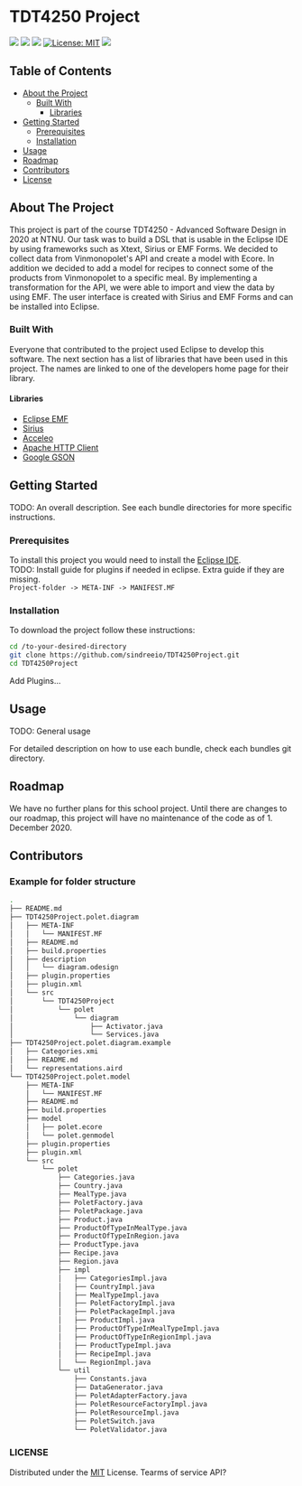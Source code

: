 # TDT4250 Project

[![](https://img.shields.io/badge/Editor-Eclipse-informational?style=flat&logo=eclipse-ide&logoColor=white&color=2bbc8a)](https://www.eclipse.org/)
[![](https://img.shields.io/badge/Code-Java-informational?style=flat&logo=java&logoColor=white&color=2bbc8a)](https://www.java.com/en/)
[![](https://img.shields.io/badge/Code-Json-informational?style=flat&logo=json&logoColor=white&color=2bbc8a)](https://www.json.org/json-en.html)
[![License: MIT](https://img.shields.io/badge/License-MIT-yellow.svg)](https://opensource.org/licenses/MIT)
![](https://img.shields.io/maintenance/no/2020)

## Table of Contents
* [About the Project](#about-the-project)
  * [Built With](#built-with)
    * [Libraries](#libraries)
* [Getting Started](#getting-started)
  * [Prerequisites](#prerequisites)
  * [Installation](#installation)
* [Usage](#usage)
* [Roadmap](#roadmap)
* [Contributors](#contributors)
* [License](#license)

## About The Project
This project is part of the course TDT4250 - Advanced Software Design in 2020 at NTNU.
Our task was to build a DSL that is usable in the Eclipse IDE by using frameworks such as Xtext, Sirius or EMF Forms.
We decided to collect data from Vinmonopolet's API and create a model with Ecore. In addition we decided to add a model for recipes to connect 
some of the products from Vinmonopolet to a specific meal. By implementing a transformation for the API, we were able to import and view the data by using EMF. The user interface is created with Sirius and EMF Forms and can be installed into Eclipse.

### Built With
Everyone that contributed to the project used Eclipse to develop this software. The next section has a list of libraries that have been used in this project. The names are linked to one of the developers home page for their library.    

#### Libraries
* [Eclipse EMF](https://www.eclipse.org/modeling/emf/)  
* [Sirius](https://www.eclipse.org/sirius/)  
* [Acceleo](https://www.eclipse.org/acceleo/)  
* [Apache HTTP Client](http://hc.apache.org/httpcomponents-client-4.5.x/index.html)  
* [Google GSON](https://github.com/google/gson)   

## Getting Started
TODO: An overall description.
See each bundle directories for more specific instructions.

### Prerequisites
To install this project you would need to install the [Eclipse IDE](https://www.eclipse.org/).  
TODO: Install guide for plugins if needed in eclipse.
Extra guide if they are missing.  
```Project-folder -> META-INF -> MANIFEST.MF```

### Installation
To download the project follow these instructions:
```sh
cd /to-your-desired-directory
git clone https://github.com/sindreeio/TDT4250Project.git
cd TDT4250Project
```
Add Plugins...

## Usage
TODO: General usage

For detailed description on how to use each bundle, check each bundles git directory.

## Roadmap
We have no further plans for this school project. Until there are changes to our roadmap, this project will have no maintenance of the code as of 1. December 2020.

## Contributors


### Example for folder structure

```sh
.
├── README.md
├── TDT4250Project.polet.diagram
│   ├── META-INF
│   │   └── MANIFEST.MF
│   ├── README.md
│   ├── build.properties
│   ├── description
│   │   └── diagram.odesign
│   ├── plugin.properties
│   ├── plugin.xml
│   └── src
│       └── TDT4250Project
│           └── polet
│               └── diagram
│                   ├── Activator.java
│                   └── Services.java
├── TDT4250Project.polet.diagram.example
│   ├── Categories.xmi
│   ├── README.md
│   └── representations.aird
└── TDT4250Project.polet.model
    ├── META-INF
    │   └── MANIFEST.MF
    ├── README.md
    ├── build.properties
    ├── model
    │   ├── polet.ecore
    │   └── polet.genmodel
    ├── plugin.properties
    ├── plugin.xml
    └── src
        └── polet
            ├── Categories.java
            ├── Country.java
            ├── MealType.java
            ├── PoletFactory.java
            ├── PoletPackage.java
            ├── Product.java
            ├── ProductOfTypeInMealType.java
            ├── ProductOfTypeInRegion.java
            ├── ProductType.java
            ├── Recipe.java
            ├── Region.java
            ├── impl
            │   ├── CategoriesImpl.java
            │   ├── CountryImpl.java
            │   ├── MealTypeImpl.java
            │   ├── PoletFactoryImpl.java
            │   ├── PoletPackageImpl.java
            │   ├── ProductImpl.java
            │   ├── ProductOfTypeInMealTypeImpl.java
            │   ├── ProductOfTypeInRegionImpl.java
            │   ├── ProductTypeImpl.java
            │   ├── RecipeImpl.java
            │   └── RegionImpl.java
            └── util
                ├── Constants.java
                ├── DataGenerator.java
                ├── PoletAdapterFactory.java
                ├── PoletResourceFactoryImpl.java
                ├── PoletResourceImpl.java
                ├── PoletSwitch.java
                └── PoletValidator.java
```

### LICENSE
Distributed under the [MIT](https://opensource.org/licenses/MIT) License.
Tearms of service API?
